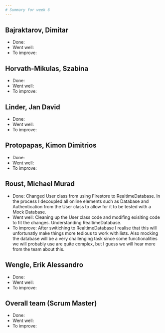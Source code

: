 ```yaml
---
# Summary for week 6
---
```


## Bajraktarov, Dimitar
- Done:
- Went well:
- To improve:

## Horvath-Mikulas, Szabina
- Done:
- Went well:
- To improve:

## Linder, Jan David
- Done:
- Went well:
- To improve:

## Protopapas, Kimon Dimitrios
- Done:
- Went well:
- To improve:

## Roust, Michael Murad
- Done: Changed User class from using Firestore to RealtimeDatabase. In the process I decoupled all online elements
such as Database and Authentication from the User class to allow for it to be tested with a Mock Database.
- Went well: Cleaning up the User class code and modifing exisiting code to fit the changes. Understanding RealtimeDatabase.
- To improve: After switiching to RealtimeDatabase I realise that this will unfortunatly make things more tedious to work
with lists. Also mocking the database will be a very challenging task since some functionalities we will probably use
are quite complex, but I guess we will hear more from the team about this.

## Wengle, Erik Alessandro
- Done:
- Went well:
- To improve:

## Overall team (Scrum Master)
- Done:
- Went well:
- To improve:
